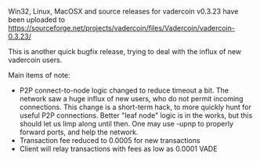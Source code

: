 Win32, Linux, MacOSX and source releases for vadercoin v0.3.23 have been uploaded to
https://sourceforge.net/projects/vadercoin/files/Vadercoin/vadercoin-0.3.23/

This is another quick bugfix release, trying to deal with the influx of new vadercoin users.

Main items of note:

* P2P connect-to-node logic changed to reduce timeout a bit.  The network saw a huge influx of new users, who do not permit incoming connections.  This change is a short-term hack, to more quickly hunt for useful P2P connections.  Better "leaf node" logic is in the works, but this should let us limp along until then.  One may use -upnp to properly forward ports, and help the network.
* Transaction fee reduced to 0.0005 for new transactions
* Client will relay transactions with fees as low as 0.0001 VADE
